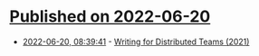 # [Published on 2022-06-20](index.md)

* [2022-06-20, 08:39:41](https://news.ycombinator.com/item?id=31807809) - [Writing for Distributed Teams (2021)](https://vickiboykis.com/2021/07/17/writing-for-distributed-teams/)
